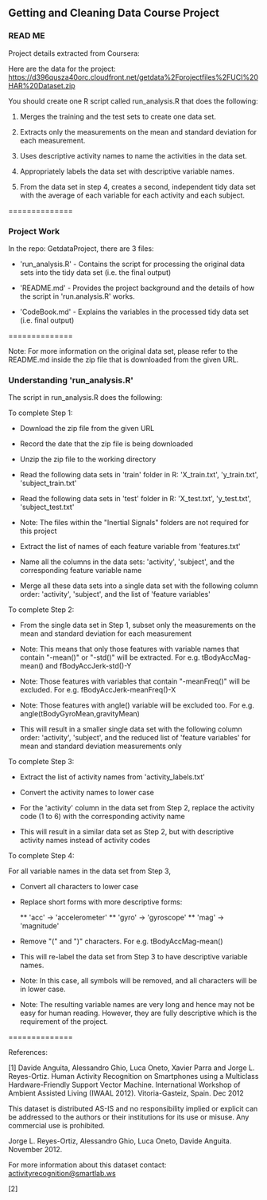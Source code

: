 ## Getting and Cleaning Data Course Project

### READ ME


Project details extracted from Coursera:

Here are the data for the project: 
https://d396qusza40orc.cloudfront.net/getdata%2Fprojectfiles%2FUCI%20HAR%20Dataset.zip

You should create one R script called run_analysis.R that does the following:

1. Merges the training and the test sets to create one data set.

2. Extracts only the measurements on the mean and standard deviation for each measurement. 

3. Uses descriptive activity names to name the activities in the data set.

4. Appropriately labels the data set with descriptive variable names. 

5. From the data set in step 4, creates a second, independent tidy data set with the average of each variable for each activity and each subject.



==============


### Project Work

In the repo: GetdataProject, there are 3 files:

* 'run_analysis.R' - Contains the script for processing the original data sets into the tidy data set (i.e. the final output)

* 'README.md' - Provides the project background and the details of how the script in 'run.analysis.R' works.

* 'CodeBook.md' - Explains the variables in the processed tidy data set (i.e. final output)



==============


Note: For more information on the original data set, please refer to the README.md inside the zip file that is downloaded from the given URL.


### Understanding 'run_analysis.R'


The script in run_analysis.R does the following:


To complete Step 1:

- Download the zip file from the given URL

- Record the date that the zip file is being downloaded

- Unzip the zip file to the working directory

- Read the following data sets in 'train' folder in R: 'X_train.txt', 'y_train.txt', 'subject_train.txt'

- Read the following data sets in 'test' folder in R: 'X_test.txt', 'y_test.txt', 'subject_test.txt'

- Note: The files within the "Inertial Signals" folders are not required for this project

- Extract the list of names of each feature variable from 'features.txt'

- Name all the columns in the data sets: 'activity', 'subject', and the corresponding feature variable name

- Merge all these data sets into a single data set with the following column order: 'activity', 'subject', and the list of 'feature variables'


To complete Step 2:

- From the single data set in Step 1, subset only the measurements on the mean and standard deviation for each measurement

- Note: This means that only those features with variable names that contain "-mean()" or "-std()" will be extracted.  For e.g. tBodyAccMag-mean() and fBodyAccJerk-std()-Y

- Note: Those features with variables that contain "-meanFreq()" will be excluded.  For e.g. fBodyAccJerk-meanFreq()-X

- Note: Those features with angle() variable will be excluded too.  For e.g. angle(tBodyGyroMean,gravityMean)

- This will result in a smaller single data set with the following column order: 'activity', 'subject', and the reduced list of 'feature variables' for mean and standard deviation measurements only


To complete Step 3:

- Extract the list of activity names from 'activity_labels.txt'

- Convert the activity names to lower case

- For the 'activity' column in the data set from Step 2, replace the activity code (1 to 6) with the corresponding activity name

- This will result in a similar data set as Step 2, but with descriptive activity names instead of activity codes


To complete Step 4:

For all variable names in the data set from Step 3,

- Convert all characters to lower case

- Replace short forms with more descriptive forms: 

	** 'acc' -> 'accelerometer'
	** 'gyro' -> 'gyroscope'
	** 'mag' -> 'magnitude' 

- Remove "(" and ")" characters.  For e.g. tBodyAccMag-mean() 

- This will re-label the data set from Step 3 to have descriptive variable names.

- Note: In this case, all symbols will be removed, and all characters will be in lower case.

- Note: The resulting variable names are very long and hence may not be easy for human reading.  However, they are fully descriptive which is the requirement of the project.






==============

References:  

[1] Davide Anguita, Alessandro Ghio, Luca Oneto, Xavier Parra and Jorge L. Reyes-Ortiz. Human Activity Recognition on Smartphones using a Multiclass Hardware-Friendly Support Vector Machine. International Workshop of Ambient Assisted Living (IWAAL 2012). Vitoria-Gasteiz, Spain. Dec 2012

This dataset is distributed AS-IS and no responsibility implied or explicit can be addressed to the authors or their institutions for its use or misuse. Any commercial use is prohibited.

Jorge L. Reyes-Ortiz, Alessandro Ghio, Luca Oneto, Davide Anguita. November 2012.

For more information about this dataset contact: activityrecognition@smartlab.ws


[2] 